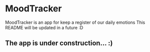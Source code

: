 # MoodTracker
MoodTracker is an app for keep a register of our daily emotions
This README will be updated in a future :D

## The app is under construction... :)
